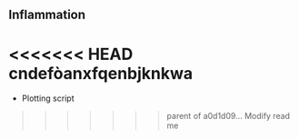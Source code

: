 ## Inflammation ##

<<<<<<< HEAD
cndefòanxfqenbjknkwa
=======
* Plotting script
>>>>>>> parent of a0d1d09... Modify read me
